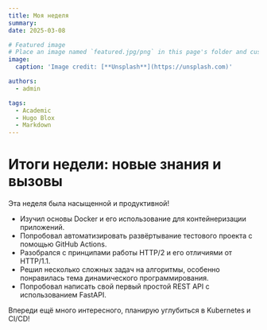 ```yaml
---
title: Моя неделя
summary: 
date: 2025-03-08

# Featured image
# Place an image named `featured.jpg/png` in this page's folder and customize its options here.
image:
  caption: 'Image credit: [**Unsplash**](https://unsplash.com)'

authors:
  - admin

tags:
  - Academic
  - Hugo Blox
  - Markdown
---
```


# Итоги недели: новые знания и вызовы

Эта неделя была насыщенной и продуктивной! 

- Изучил основы Docker и его использование для контейнеризации приложений.
- Попробовал автоматизировать развёртывание тестового проекта с помощью GitHub Actions.
- Разобрался с принципами работы HTTP/2 и его отличиями от HTTP/1.1.
- Решил несколько сложных задач на алгоритмы, особенно понравилась тема динамического программирования.
- Попробовал написать свой первый простой REST API с использованием FastAPI.

Впереди ещё много интересного, планирую углубиться в Kubernetes и CI/CD!